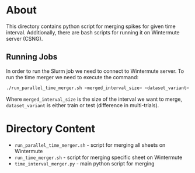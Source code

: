 # About
This directory contains python script for merging spikes for given 
time interval. Additionally, there are bash scripts for running it 
on Wintermute server (CSNG).


## Running Jobs 
In order to run the Slurm job we need to connect to Wintermute server.
To run the time merger we need to execute the command:
```bash
./run_parallel_time_merger.sh <merged_interval_size> <dataset_variant>
```
Where `merged_interval_size` is the size of the interval we want to merge,
`dataset_variant` is either train or test (difference in multi-trials).


# Directory Content
- `run_parallel_time_merger.sh` - script for merging all sheets on Wintermute
- `run_time_merger.sh` - script for merging specific sheet on Wintermute
- `time_interval_merger.py` - main python script for merging